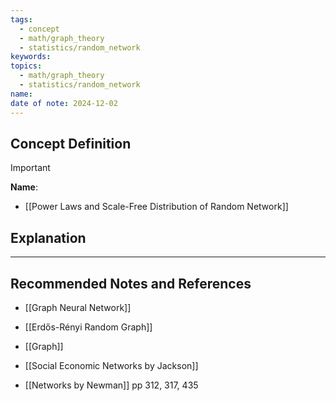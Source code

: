 ```yaml
---
tags:
  - concept
  - math/graph_theory
  - statistics/random_network
keywords: 
topics:
  - math/graph_theory
  - statistics/random_network
name: 
date of note: 2024-12-02
---
```


## Concept Definition

>[!important]
>**Name**: 



- [[Power Laws and Scale-Free Distribution of Random Network]]

## Explanation





-----------
##  Recommended Notes and References


- [[Graph Neural Network]]
- [[Erdős-Rényi Random Graph]]
- [[Graph]]




- [[Social Economic Networks by Jackson]]
- [[Networks by Newman]] pp 312, 317, 435